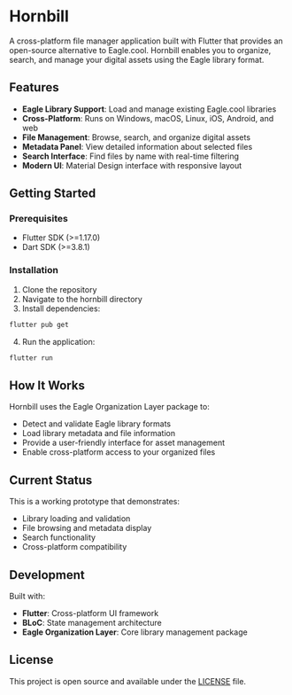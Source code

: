# Hornbill

A cross-platform file manager application built with Flutter that provides an open-source alternative to Eagle.cool. Hornbill enables you to organize, search, and manage your digital assets using the Eagle library format.

## Features

- **Eagle Library Support**: Load and manage existing Eagle.cool libraries
- **Cross-Platform**: Runs on Windows, macOS, Linux, iOS, Android, and web
- **File Management**: Browse, search, and organize digital assets
- **Metadata Panel**: View detailed information about selected files
- **Search Interface**: Find files by name with real-time filtering
- **Modern UI**: Material Design interface with responsive layout

## Getting Started

### Prerequisites
- Flutter SDK (>=1.17.0)
- Dart SDK (>=3.8.1)

### Installation

1. Clone the repository
2. Navigate to the hornbill directory
3. Install dependencies:
```bash
flutter pub get
```

4. Run the application:
```bash
flutter run
```

## How It Works

Hornbill uses the Eagle Organization Layer package to:
- Detect and validate Eagle library formats
- Load library metadata and file information
- Provide a user-friendly interface for asset management
- Enable cross-platform access to your organized files

## Current Status

This is a working prototype that demonstrates:
- Library loading and validation
- File browsing and metadata display
- Search functionality
- Cross-platform compatibility

## Development

Built with:
- **Flutter**: Cross-platform UI framework
- **BLoC**: State management architecture
- **Eagle Organization Layer**: Core library management package

## License

This project is open source and available under the [LICENSE](LICENSE) file.
